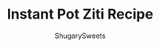 ---
layout: ../../layouts/MarkdownPostLayout.astro
title: Instant Pot Ziti Recipe
author: ShugarySweets
pubDate: 2019-09-03
description: "Under 30 minutes for this easy, flavorful Instant Pot Ziti Recipe. Packed with flavor and CHEESE, you&#x27;ll love this delicious weeknight dinner in the pressure cooker!"
image_url: https://www.shugarysweets.com/wp-content/uploads/2019/09/untitledipziti77.jpg
tags: ["Main Dish","Italian"]
calories: 357
protein: 25
carbohydrates: 7
fats: 25
fiber: 1
ingredients: ["1 Tbsp olive oil"," 2 cloves garlic, pressed"," 1/2 medium yellow onion, diced"," 1/2 lb. ground beef"," 1/2 lb. mild Italian sausage"," 1 jar (24oz) marinara sauce (your favorite pasta sauce)","1 1/2 cup beef broth"," 1 tsp Italian seasoning"," 1/2 tsp kosher salt"," 1/2 tsp black pepper","8 oz ziti, uncooked"," 1/2 cup shredded mozzarella cheese"," 1/2 cup whole milk ricotta cheese"," 1/4 cup grated parmesan cheese"," 2 Tbsp chopped fresh parsley","1/4 cup cottage cheese"]
serves: 6
time: "20 minutes"
prepTime: "5 minutes"
instructions: ["Turn Instant Pot to \"Saute\" and add olive oil, diced onions, and pressed garlic. Cook for about 2 minutes, stirring with a wooden spoon.","Add ground beef and mild Italian sausage. Cook and brown in the \"Saute\" mode until done. When browned, turn Instant Pot off.","Add beef broth to the pot and using a wooden spoon DEGLAZE the bottom by scraping all the bits and pieces stuck to the pot. This will prevent the burn notice.","To the pressure cooker, add marinara sauce (your favorite spaghetti sauce), Italian seasoning, salt, and pepper. DO NOT STIR.","Pour in uncooked Ziti noodles. Do NOT stir. Using the wooden spoon, press the noodles gently until they are submerged in the sauce, but not stirred.","Secure lid to instant pot, making sure it is on \"SEALING\". Turn pressure cooker on high \"Pressure Cook\" for 6 minutes. Allow to cook then do a QUICK RELEASE.","While the pasta was cooking, make the cheese mixture in a small bowl by combining ricotta, mozzarella, parmesan, parsley, and cottage cheese. Set aside.","Once the pressure is released, open lid. Spoon in the cheese mixture, stirring until fully combined. Serve immediately and enjoy!"]
nutrition: ["357 calories","7 grams carbohydrates","76 milligrams cholesterol","25 grams fat","1 grams fiber","25 grams protein","10 grams saturated fat","930 grams sodium","3 grams sugar","0 grams trans fat","15 grams unsaturated fat"]
---